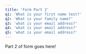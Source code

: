 ```yaml
---
title: 'Form Part 2'
q1: 'What is your first name test?'
q2: 'What is your family name?'
q3: 'what is your email address?'
q4: 'what is your email address?'
q5: 'what is your email address?'
---
```


Part 2 of form goes here!
